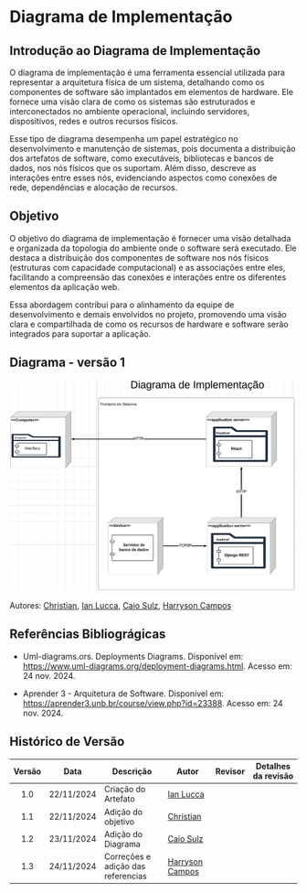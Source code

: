 # Diagrama de Implementação

## Introdução ao Diagrama de Implementação

O diagrama de implementação é uma ferramenta essencial utilizada para representar a arquitetura física de um sistema, detalhando como os componentes de software são implantados em elementos de hardware. Ele fornece uma visão clara de como os sistemas são estruturados e interconectados no ambiente operacional, incluindo servidores, dispositivos, redes e outros recursos físicos.

Esse tipo de diagrama desempenha um papel estratégico no desenvolvimento e manutenção de sistemas, pois documenta a distribuição dos artefatos de software, como executáveis, bibliotecas e bancos de dados, nos nós físicos que os suportam. Além disso, descreve as interações entre esses nós, evidenciando aspectos como conexões de rede, dependências e alocação de recursos.

## Objetivo

O objetivo do diagrama de implementação é fornecer uma visão detalhada e organizada da topologia do ambiente onde o software será executado. Ele destaca a distribuição dos componentes de software nos nós físicos (estruturas com capacidade computacional) e as associações entre eles, facilitando a compreensão das conexões e interações entre os diferentes elementos da aplicação web.

Essa abordagem contribui para o alinhamento da equipe de desenvolvimento e demais envolvidos no projeto, promovendo uma visão clara e compartilhada de como os recursos de hardware e software serão integrados para suportar a aplicação.

## Diagrama - versão 1

![](../Assets/Diagramas/diagrama-implementacao.png)

Autores: [Christian](https://github.com/crstyhs), [Ian Lucca](https://github.com/IanLucca12), [Caio Sulz](https://github.com/CaioSulz), [Harryson Campos](https://github.com/harry-cmartin)

## Referências Bibliográgicas 

- Uml-diagrams.ors. Deployments Diagrams. Disponível em: <https://www.uml-diagrams.org/deployment-diagrams.html>. Acesso em: 24 nov. 2024. 

- Aprender 3 - Arquitetura de Software. Disponível em: <https://aprender3.unb.br/course/view.php?id=23388>. Acesso em: 24 nov. 2024.



## Histórico de Versão
|Versão|Data|Descrição|Autor|Revisor| Detalhes da revisão |
|:----:|----|---------|-----|:-------:| ----- |
|1.0| 22/11/2024 | Criação do Artefato |[Ian Lucca](https://github.com/IanLucca12)  | |
|1.1| 22/11/2024 | Adição do objetivo |[Christian](https://github.com/crstyhs)  | |
|1.2| 23/11/2024 | Adição do Diagrama |[Caio Sulz](https://github.com/CaioSulz)  | |
|1.3|24/11/2024|Correções e adição das referencias| [Harryson Campos](https://github.com/harry-cmartin)|
